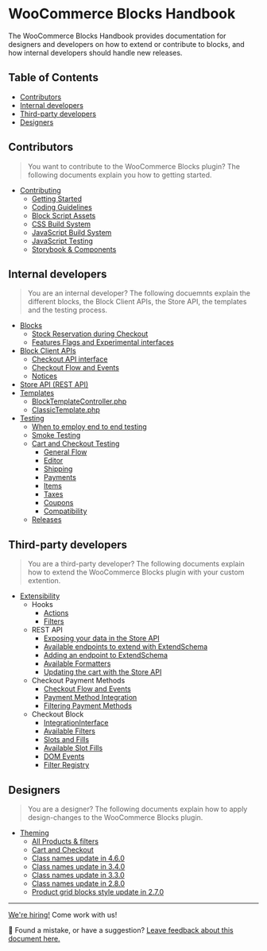 # WooCommerce Blocks Handbook <!-- omit in toc -->

The WooCommerce Blocks Handbook provides documentation for designers and developers on how to extend or contribute to blocks, and how internal developers should handle new releases.

## Table of Contents <!-- omit in toc -->

- [Contributors](#contributors)
- [Internal developers](#internal-developers)
- [Third-party developers](#third-party-developers)
- [Designers](#designers)

## Contributors

> You want to contribute to the WooCommerce Blocks plugin? The following documents explain you how to getting started.

-   [Contributing](contributors/contributing/README.md)
    -   [Getting Started](contributors/contributing/getting-started.md)
    -   [Coding Guidelines](contributors/contributing/coding-guidelines.md)
    -   [Block Script Assets](contributors/contributing/block-assets.md)
    -   [CSS Build System](contributors/contributing/css-build-system.md)
    -   [JavaScript Build System](contributors/contributing/javascript-build-system.md)
    -   [JavaScript Testing](contributors/contributing/javascript-testing.md)
    -   [Storybook & Components](contributors/contributing/storybook-and-components.md)

## Internal developers

> You are an internal developer? The following docuemnts explain the different blocks, the Block Client APIs, the Store API, the templates and the testing process.

-   [Blocks](internal-developers/blocks/README.md)
    -   [Stock Reservation during Checkout](internal-developers/blocks/stock-reservation.md)
    -   [Features Flags and Experimental interfaces](internal-developers/blocks/feature-flags-and-experimental-interfaces.md)
-   [Block Client APIs](internal-developers/block-client-apis/README.md)
    -   [Checkout API interface](internal-developers/block-client-apis/checkout/checkout-api.md)
    -   [Checkout Flow and Events](internal-developers/block-client-apis/checkout/checkout-flow-and-events.md)
    -   [Notices](internal-developers/block-client-apis/notices.md)
-   [Store API (REST API)](../src/StoreApi/README.md)
-   [Templates](internal-developers/templates/README.md)
    -   [BlockTemplateController.php](internal-developers/templates/block-template-controller.md)
    -   [ClassicTemplate.php](internal-developers/templates/classic-template.md)
-   [Testing](internal-developers/testing/README.md)
    -   [When to employ end to end testing](internal-developers/testing/when-to-employ-e2e-testing.md)
    -   [Smoke Testing](internal-developers/testing/smoke-testing.md)
    -   [Cart and Checkout Testing](internal-developers/testing/cart-checkout/README.md)
        -   [General Flow](internal-developers/testing/cart-checkout/general-flow.md)
        -   [Editor](internal-developers/testing/cart-checkout/editor.md)
        -   [Shipping](internal-developers/testing/cart-checkout/shipping.md)
        -   [Payments](internal-developers/testing/cart-checkout/payment.md)
        -   [Items](internal-developers/testing/cart-checkout/items.md)
        -   [Taxes](internal-developers/testing/cart-checkout/taxes.md)
        -   [Coupons](internal-developers/testing/cart-checkout/coupons.md)
        -   [Compatibility](internal-developers/testing/cart-checkout/compatibility.md)
    -   [Releases](internal-developers/testing/releases/README.md)

## Third-party developers

> You are a third-party developer? The following documents explain how to extend the WooCommerce Blocks plugin with your custom extention.

-   [Extensibility](third-party-developers/extensibility/README.md)
    -   Hooks
        -   [Actions](third-party-developers/extensibility/hooks/actions.md)
        -   [Filters](third-party-developers/extensibility/hooks/filters.md)
    -   REST API
        -   [Exposing your data in the Store API](third-party-developers/extensibility/rest-api/extend-rest-api-add-data.md)
        -   [Available endpoints to extend with ExtendSchema](third-party-developers/extensibility/rest-api/available-endpoints-to-extend.md)
        -   [Adding an endpoint to ExtendSchema](third-party-developers/extensibility/rest-api/extend-rest-api-new-endpoint.md)
        -   [Available Formatters](third-party-developers/extensibility/rest-api/extend-rest-api-formatters.md)
        -   [Updating the cart with the Store API](third-party-developers/extensibility/rest-api/extend-rest-api-update-cart.md)
    -   Checkout Payment Methods
        -   [Checkout Flow and Events](third-party-developers/extensibility/checkout-payment-methods/checkout-flow-and-events.md)
        -   [Payment Method Integration](third-party-developers/extensibility/checkout-payment-methods/payment-method-integration.md)
        -   [Filtering Payment Methods](third-party-developers/extensibility/checkout-payment-methods/filtering-payment-methods.md)
    -   Checkout Block
        -   [IntegrationInterface](third-party-developers/extensibility/checkout-block/integration-interface.md)
        -   [Available Filters](third-party-developers/extensibility/checkout-block/available-filters.md)
        -   [Slots and Fills](third-party-developers/extensibility/checkout-block/slot-fills.md)
        -   [Available Slot Fills](third-party-developers/extensibility/checkout-block/available-slot-fills.md)
        -   [DOM Events](third-party-developers/extensibility/checkout-block/dom-events.md)
        -   [Filter Registry](../packages/checkout/filter-registry/README.md)

## Designers

> You are a designer? The following documents explain how to apply design-changes to the WooCommerce Blocks plugin.

-   [Theming](designers/theming/README.md)
    -   [All Products & filters](designers/theming/all-products-and-filters.md)
    -   [Cart and Checkout](designers/theming/cart-and-checkout.md)
    -   [Class names update in 4.6.0](designers/theming/class-names-update-460.md)
    -   [Class names update in 3.4.0](designers/theming/class-names-update-340.md)
    -   [Class names update in 3.3.0](designers/theming/class-names-update-330.md)
    -   [Class names update in 2.8.0](designers/theming/class-names-update-280.md)
    -   [Product grid blocks style update in 2.7.0](designers/theming/product-grid-270.md)

<!-- ## Tutorials -->

<!--
| Target group           | Document                                                             | Description                                                                                              |
| ---------------------- | -------------------------------------------------------------------- | -------------------------------------------------------------------------------------------------------- |
| Contributors           | [Contributing](contributors/contributing/README.md)                  | These documents explain how you can contribute to the WooCommerce Blocks development.                    |
| Internal Developers    | [Blocks](internal-developers/blocks/README.md)                       | These documents explain the functionality specific to certain Blocks.                                    |
| Internal Developers    | [Block Client APIs](internal-developers/block-client-apis/README.md) | These documents explain the API interfaces.                                                              |
| Internal Developers    | [Store API (REST API)](../src/StoreApi/README.md)                    | These documents explain the Store API used to get product data on the frontend.                          |
| Internal Developers    | [Templates](internal-developers/templates/README.md)                 | These documents explain the technical aspects of the WooCommerce block templates and template parts.     |
| Internal Developers    | [Testing](internal-developers/testing/README.md)                     | These documents explain the testing process.                                                             |
| Third-Party Developers | [Extensibility](third-party-developers/extensibility/README.md)      | These documents explain the extensibility of WooCommerce Blocks.                                         |
| Designers              | [Theming](designers/theming/README.md)                               | These documents explain the theming for blocks, styles, CSS classnames and other theming best practices. |
 -->

<!-- FEEDBACK -->

---

[We're hiring!](https://woocommerce.com/careers/) Come work with us!

🐞 Found a mistake, or have a suggestion? [Leave feedback about this document here.](https://github.com/woocommerce/woocommerce-gutenberg-products-block/issues/new?assignees=&labels=type%3A+documentation&template=--doc-feedback.md&title=Feedback%20on%20./docs/README.md)

<!-- /FEEDBACK -->
